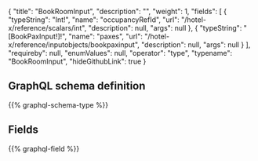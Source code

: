 {
  "title": "BookRoomInput",
  "description": "",
  "weight": 1,
  "fields": [
    {
      "typeString": "Int!",
      "name": "occupancyRefId",
      "url": "/hotel-x/reference/scalars/int",
      "description": null,
      "args": null
    },
    {
      "typeString": "[BookPaxInput!]!",
      "name": "paxes",
      "url": "/hotel-x/reference/inputobjects/bookpaxinput",
      "description": null,
      "args": null
    }
  ],
  "requireby": null,
  "enumValues": null,
  "operator": "type",
  "typename": "BookRoomInput",
  "hideGithubLink": true
}
## GraphQL schema definition

{{% graphql-schema-type %}}

## Fields

{{% graphql-field %}}
